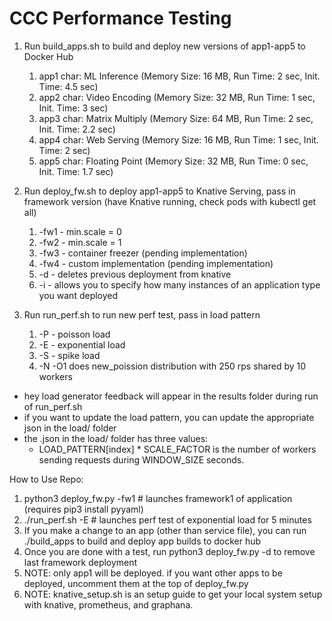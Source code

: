 # CCC Performance Testing

1. Run build_apps.sh to build and deploy new versions of app1-app5 to Docker Hub
   1. app1 char: ML Inference (Memory Size: 16 MB, Run Time: 2 sec, Init. Time: 4.5 sec)
   2. app2 char: Video Encoding (Memory Size: 32 MB, Run Time: 1 sec, Init. Time: 3 sec)
   3. app3 char: Matrix Multiply (Memory Size: 64 MB, Run Time: 2 sec, Init. Time: 2.2 sec)
   4. app4 char: Web Serving (Memory Size: 16 MB, Run Time: 1 sec, Init. Time: 2 sec)
   5. app5 char: Floating Point (Memory Size: 32 MB, Run Time: 0 sec, Init. Time: 1.7 sec)

2. Run deploy_fw.sh to deploy app1-app5 to Knative Serving, pass in framework version (have Knative running, check pods with kubectl get all)
   1. -fw1 - min.scale = 0
   2. -fw2 - min.scale = 1
   3. -fw3 - container freezer (pending implementation)
   4. -fw4 - custom implementation (pending implementation)
   5. -d - deletes previous deployment from knative
   6. -i - allows you to specify how many instances of an application type you want deployed
   
3. Run run_perf.sh to run new perf test, pass in load pattern
   1. -P - poisson load
   2. -E - exponential load
   3. -S - spike load
   4. -N -O1 does new_poission distribution with 250 rps shared by 10 workers

- hey load generator feedback will appear in the results folder during run of run_perf.sh
- if you want to update the load pattern, you can update the appropriate json in the load/ folder
- the .json in the load/ folder has three values:
  - LOAD_PATTERN[index] * SCALE_FACTOR is the number of workers sending requests during WINDOW_SIZE seconds.


How to Use Repo:

1. python3 deploy_fw.py -fw1 # launches framework1 of application (requires pip3 install pyyaml)
2. ./run_perf.sh -E # launches perf test of exponential load for 5 minutes
3. If you make a change to an app (other than service file), you can run ./build_apps to build and deploy app builds to docker hub
4. Once you are done with a test, run python3 deploy_fw.py -d to remove last framework deployment
5. NOTE: only app1 will be deployed. if you want other apps to be deployed, uncomment them at the top of deploy_fw.py
6. NOTE: knative_setup.sh is an setup guide to get your local system setup with knative, prometheus, and graphana.


